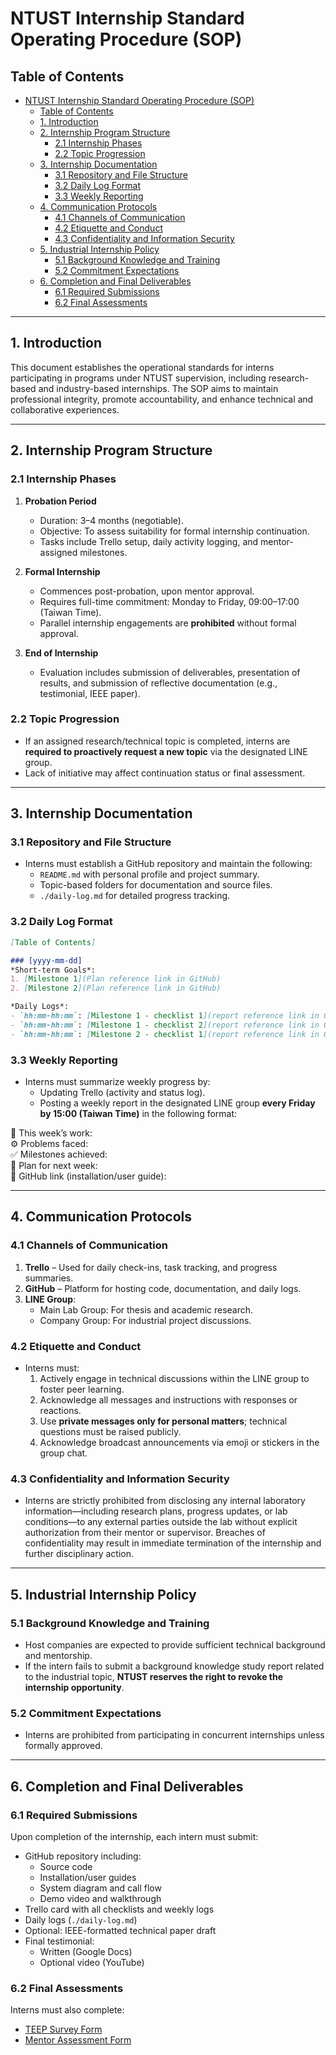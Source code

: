 # NTUST Internship Standard Operating Procedure (SOP)

## Table of Contents
- [NTUST Internship Standard Operating Procedure (SOP)](#ntust-internship-standard-operating-procedure-sop)
  - [Table of Contents](#table-of-contents)
  - [1. Introduction](#1-introduction)
  - [2. Internship Program Structure](#2-internship-program-structure)
    - [2.1 Internship Phases](#21-internship-phases)
    - [2.2 Topic Progression](#22-topic-progression)
  - [3. Internship Documentation](#3-internship-documentation)
    - [3.1 Repository and File Structure](#31-repository-and-file-structure)
    - [3.2 Daily Log Format](#32-daily-log-format)
    - [3.3 Weekly Reporting](#33-weekly-reporting)
  - [4. Communication Protocols](#4-communication-protocols)
    - [4.1 Channels of Communication](#41-channels-of-communication)
    - [4.2 Etiquette and Conduct](#42-etiquette-and-conduct)
    - [4.3 Confidentiality and Information Security](#43-confidentiality-and-information-security)
  - [5. Industrial Internship Policy](#5-industrial-internship-policy)
    - [5.1 Background Knowledge and Training](#51-background-knowledge-and-training)
    - [5.2 Commitment Expectations](#52-commitment-expectations)
  - [6. Completion and Final Deliverables](#6-completion-and-final-deliverables)
    - [6.1 Required Submissions](#61-required-submissions)
    - [6.2 Final Assessments](#62-final-assessments)

---

## 1. Introduction

This document establishes the operational standards for interns participating in programs under NTUST supervision, including research-based and industry-based internships. The SOP aims to maintain professional integrity, promote accountability, and enhance technical and collaborative experiences.

---

## 2. Internship Program Structure

### 2.1 Internship Phases

1. **Probation Period**
   - Duration: 3–4 months (negotiable).
   - Objective: To assess suitability for formal internship continuation.
   - Tasks include Trello setup, daily activity logging, and mentor-assigned milestones.

2. **Formal Internship**
   - Commences post-probation, upon mentor approval.
   - Requires full-time commitment: Monday to Friday, 09:00–17:00 (Taiwan Time).
   - Parallel internship engagements are **prohibited** without formal approval.

3. **End of Internship**
   - Evaluation includes submission of deliverables, presentation of results, and submission of reflective documentation (e.g., testimonial, IEEE paper).

### 2.2 Topic Progression

- If an assigned research/technical topic is completed, interns are **required to proactively request a new topic** via the designated LINE group.
- Lack of initiative may affect continuation status or final assessment.

---

## 3. Internship Documentation

### 3.1 Repository and File Structure

- Interns must establish a GitHub repository and maintain the following:
  - `README.md` with personal profile and project summary.
  - Topic-based folders for documentation and source files.
  - `./daily-log.md` for detailed progress tracking.

### 3.2 Daily Log Format

```markdown
[Table of Contents]

### [yyyy-mm-dd]  
*Short-term Goals*:  
1. [Milestone 1](Plan reference link in GitHub)  
2. [Milestone 2](Plan reference link in GitHub)  

*Daily Logs*:  
- `hh:mm-hh:mm`: [Milestone 1 - checklist 1](report reference link in GitHub)  
- `hh:mm-hh:mm`: [Milestone 1 - checklist 2](report reference link in GitHub)  
- `hh:mm-hh:mm`: [Milestone 2 - checklist 1](report reference link in GitHub)  
```

### 3.3 Weekly Reporting

- Interns must summarize weekly progress by:
  - Updating Trello (activity and status log).
  - Posting a weekly report in the designated LINE group **every Friday by 15:00 (Taiwan Time)** in the following format:

🔧 This week’s work:  
⚙️ Problems faced:  
✅ Milestones achieved:  
🧭 Plan for next week:  
🔗 GitHub link (installation/user guide):

---

## 4. Communication Protocols

### 4.1 Channels of Communication

1. **Trello** – Used for daily check-ins, task tracking, and progress summaries.  
2. **GitHub** – Platform for hosting code, documentation, and daily logs.  
3. **LINE Group**:  
   - Main Lab Group: For thesis and academic research.  
   - Company Group: For industrial project discussions.

### 4.2 Etiquette and Conduct

- Interns must:
  1. Actively engage in technical discussions within the LINE group to foster peer learning.
  2. Acknowledge all messages and instructions with responses or reactions.
  3. Use **private messages only for personal matters**; technical questions must be raised publicly.
  4. Acknowledge broadcast announcements via emoji or stickers in the group chat.

### 4.3 Confidentiality and Information Security

- Interns are strictly prohibited from disclosing any internal laboratory information—including research plans, progress updates, or lab conditions—to any external parties outside the lab without explicit authorization from their mentor or supervisor. Breaches of confidentiality may result in immediate termination of the internship and further disciplinary action.

---

## 5. Industrial Internship Policy

### 5.1 Background Knowledge and Training

- Host companies are expected to provide sufficient technical background and mentorship.  
- If the intern fails to submit a background knowledge study report related to the industrial topic, **NTUST reserves the right to revoke the internship opportunity**.

### 5.2 Commitment Expectations

- Interns are prohibited from participating in concurrent internships unless formally approved.

---

## 6. Completion and Final Deliverables

### 6.1 Required Submissions

Upon completion of the internship, each intern must submit:

- GitHub repository including:
  - Source code
  - Installation/user guides
  - System diagram and call flow
  - Demo video and walkthrough
- Trello card with all checklists and weekly logs
- Daily logs (`./daily-log.md`)
- Optional: IEEE-formatted technical paper draft
- Final testimonial:
  - Written (Google Docs)
  - Optional video (YouTube)

### 6.2 Final Assessments

Interns must also complete:

- [TEEP Survey Form](https://docs.google.com/forms/d/e/1FAIpQLSdWLiwlq39icJ-ulSeVIIHkzcu01MwK-xSO_9tMzItofZt0hQ/viewform)  
- [Mentor Assessment Form](https://docs.google.com/forms/d/e/1FAIpQLSeJ5ZNKkrz27HFsO2ZFiU-mB2DwD8yFyf45zqdxJqjnnyWVLA/viewform)
